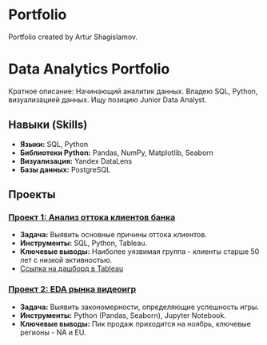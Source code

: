 # Portfolio
Portfolio created by Artur Shagislamov.

# Data Analytics Portfolio

Кратное описание: Начинающий аналитик данных. Владею SQL, Python, визуализацией данных. Ищу позицию Junior Data Analyst.

## Навыки (Skills)
- **Языки:** SQL, Python
- **Библиотеки Python:** Pandas, NumPy, Matplotlib, Seaborn
- **Визуализация:** Yandex DataLens
- **Базы данных:** PostgreSQL

## Проекты

### [Проект 1: Анализ оттока клиентов банка](project-1-sql-analysis/)
- **Задача:** Выявить основные причины оттока клиентов.
- **Инструменты:** SQL, Python, Tableau.
- **Ключевые выводы:** Наиболее уязвимая группа - клиенты старше 50 лет с низкой активностью.
- [Ссылка на дашборд в Tableau](https://public.tableau.com/...)

### [Проект 2: EDA рынка видеоигр](project-2-py-eda/)
- **Задача:** Выявить закономерности, определяющие успешность игры.
- **Инструменты:** Python (Pandas, Seaborn), Jupyter Notebook.
- **Ключевые выводы:** Пик продаж приходится на ноябрь, ключевые регионы - NA и EU.
